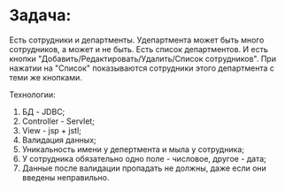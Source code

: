 # Задача:
Есть сотрудники и департменты.
Удепартмента может быть много сотрудников, а может и не быть.
Есть список департментов. И есть кнопки "Добавить/Редактировать/Удалить/Список сотрудников".
При нажатии на "Список" показываются сотрудники этого департмента с теми же кнопками.

Технологии:
  1. БД - JDBC;
  2. Controller - Servlet;
  3. View - jsp + jstl;
  4. Валидация данных;
  5. Уникальность имени у депертмента и мыла у сотрудника;
  6. У сотрудника обязательно одно поле - числовое, другое - дата;
  7. Данные после валидации пропадать не должны, даже если они введены неправильно.
